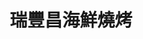 ---
title: "瑞豐昌海鮮燒烤"
description: "瑞豐昌海鮮燒烤"
layout: shop
keywords:
  - 美食競賽
  - 台灣美食
  - 美食精選
datePublished: "2025-06-30"
dateModified: "2025-07-05"
city: "高雄市"
district: "左營區"
address: "高雄市左營區裕誠路南屏路"
phone: "0986156166"
geo: "22.666589033186966, 120.29936425568603"
google_map: "https://maps.app.goo.gl/EF5W9DTddxFkzhev6"
footinder: "https://footinder.com.tw/%E9%AB%98%E9%9B%84%E5%B8%82%E5%B7%A6%E7%87%9F%E5%8D%80/362035/"
official: ""
award:
  - name: "夜市王"
    year: "2024"
    entries:
      - nightMarket: "瑞豐夜市"
        food_type: "蚵仔煎"
        rank: "第一名"

---